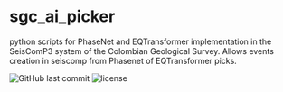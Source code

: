 # sgc_ai_picker
python scripts for PhaseNet and EQTransformer implementation in the SeisComP3 system of the Colombian Geological Survey.
Allows events creation in seiscomp from Phasenet of EQTransformer picks.

![GitHub last commit](https://img.shields.io/github/last-commit/dsiervo/sgc_ai_picker?style=plastic)
![license](https://img.shields.io/github/license/dsiervo/sgc_ai_picker?style=plastic)
